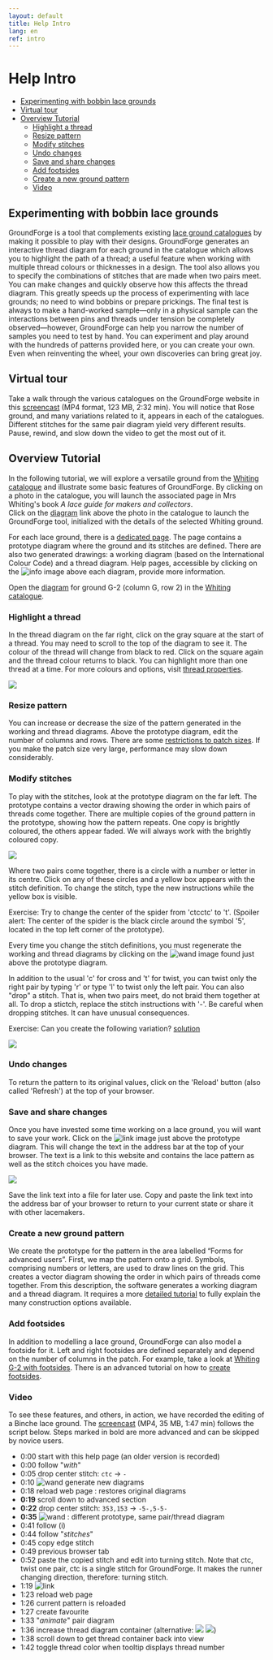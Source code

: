 ```yaml
---
layout: default
title: Help Intro
lang: en
ref: intro
---
```


Help Intro
==========
+ [Experimenting with bobbin lace grounds](#experimenting-with-bobbin-lace-grounds)
+ [Virtual tour](#virtual-tour)
+ [Overview Tutorial](#overview-tutorial)
   + [Highlight a thread](#highlight-a-thread)
   + [Resize pattern](#resize-pattern)
   + [Modify stitches](#modify-stitches)
   + [Undo changes](#undo-changes)
   + [Save and share changes](#save-and-share-changes)
   + [Add footsides](#add-footsides)
   + [Create a new ground pattern](#create-a-new-ground-pattern)
   + [Video](#video)
   

Experimenting with bobbin lace grounds
--------------------------------------

GroundForge is a tool that complements existing [lace ground catalogues](https://maetempels.github.io/MAE-gf/docs/license#literature) by making it possible to play with their designs.
GroundForge generates an interactive thread diagram for each ground in the catalogue which allows you to highlight the path of a thread; a useful feature when working with multiple thread colours or thicknesses in a design.
The tool also allows you to specify the combinations of stitches that are made when two pairs meet.  You can make changes and quickly observe how this affects the thread diagram.
This greatly speeds up the process of experimenting with lace grounds; no need to wind bobbins or prepare prickings. The final test is always to make a hand-worked sample&mdash;only in a physical sample can the interactions between pins and threads under tension be completely observed&mdash;however, GroundForge can help you narrow the number of samples you need to test by hand.
You can experiment and play around with the hundreds of patterns provided here, or you can create your own.
Even when reinventing the wheel, your own discoveries can bring great joy.


Virtual tour
------------

Take a walk through the various catalogues on the GroundForge website in this [screencast](https://github.com/d-bl/GroundForge/releases/download/2019-Q2/catalogues.mp4) (MP4 format, 123 MB, 2:32 min). You will notice that Rose ground, and many variations related to it, appears in each of the catalogues.  
Different stitches for the same pair diagram yield very different results.  Pause, rewind, and slow down the video to get the most out of it.

Overview Tutorial
-----------------

In the following tutorial, we will explore a versatile ground from the [Whiting catalogue] and illustrate some basic features of GroundForge.
By clicking on a photo in the catalogue, you will launch the associated page in Mrs Whiting's book *A lace guide for makers and collectors*.  
Click on the [diagram] link above the photo in the catalogue to launch the GroundForge tool, initialized with the details of the selected Whiting ground.

For each lace ground, there is a [dedicated page](../tiles.html).
The page contains a prototype diagram where the ground and its stitches are defined.
There are also two generated drawings: a working diagram (based on the International Colour Code) and a thread diagram.
Help pages, accessible by clicking on the ![info](images/information-icon.png) image above each diagram, provide more information.

Open the [diagram] for ground G-2 (column G, row 2) in the [Whiting catalogue].

[Whiting catalogue]: /gw-lace-to-gf/

[diagram]: /GroundForge/tiles?whiting=G2_P199&patchWidth=14&patchHeight=13&f1=ctctt&a1=ctcctc&j2=ctc&i2=ctcll&h2=ctctt&g2=ctctt&f2=ctctt&e2=ctctt&d2=ctctt&c2=ctcrrr&b2=ctc&j3=ctcll&i3=ctctt&h3=ctctt&g3=ctcttl&f3=ctc&e3=ctcttr&d3=ctctt&c3=ctctt&b3=ctcrrr&a3=ctc&j4=ctctt&i4=ctctt&h4=ctcttl&g4=ctc&f4=ctc&e4=ctc&d4=ctcttr&c4=ctctt&b4=ctctt&a4=ctcttt&j5=ctctt&i5=ctcttl&h5=ctc&g5=ctc&e5=ctc&d5=ctc&c5=ctcttr&b5=ctctt&a5=ctctt&tile=5----5----,-CDD632AAB,5666632222,5666632222,56666-2222&tileStitch=ctct&shiftColsSW=-5&shiftRowsSW=5&shiftColsSE=5&shiftRowsSE=5

### Highlight a thread

In the thread diagram on the far right, click on the gray square at the start of a thread.  You may need to scroll to the top of the diagram to see it.  The colour of the thread will change from black to red.  Click on the square again and the thread colour returns to black.  You can highlight more than one thread at a time.  For more colours and options, visit [thread properties](Thread-Properties).

![](images/G2-toggle-thread.png)

### Resize pattern

You can increase or decrease the size of the pattern generated in the working and thread diagrams. Above the prototype diagram, edit the number of columns and rows. There are some [restrictions to patch sizes](Patch-Size). If you make the patch size very large, performance may slow down considerably.

### Modify stitches

To play with the stitches, look at the prototype diagram on the far left.
The prototype contains a vector drawing showing the order in which pairs of threads come together.
There are multiple copies of the ground pattern in the prototype, showing how the pattern repeats.
One copy is brightly coloured, the others appear faded.  We will always work with the brightly coloured copy.

![](images/G2-stitch-editor.png)

Where two pairs come together, there is a circle with a number or letter in its centre.  Click on any of these circles and a yellow box appears with the stitch definition.  To change the stitch, type the new instructions while the yellow box is visible.

Exercise: Try to change the center of the spider from 'ctcctc' to 't'.  (Spoiler alert: The center of the spider is the black circle around the symbol '5', located in the top left corner of the prototype).

Every time you change the stitch definitions, you must regenerate the working and thread diagrams by clicking on the ![wand](../images/wand.png) image found just above the prototype diagram.

In addition to the usual 'c' for cross and 't' for twist, you can twist only the right pair by typing 'r' or type 'l' to twist only the left pair.
You can also "drop" a stitch.  That is, when two pairs meet, do not braid them together at all.  To drop a stictch, replace the stitch instructions with '-'.  Be careful when dropping stitches.  It can have unusual consequences.

Exercise: Can you create the following variation? [solution](/GroundForge/tiles?whiting=G2_P199&patchWidth=20&patchHeight=20&f1=-&a1=t&j2=ctc&i2=ctcll&h2=ctctt&g2=ctctt&f2=ctctt&e2=ctctt&d2=ctctt&c2=ctcrrr&b2=ctc&j3=ctcll&i3=ctctt&h3=ctctt&g3=ctcttl&f3=ctc&e3=ctcttr&d3=ctctt&c3=ctctt&b3=ctcrrr&a3=ctc&j4=ctctt&i4=ctctt&h4=ctcttl&g4=ctc&f4=ctc&e4=ctc&d4=ctcttr&c4=ctctt&b4=ctctt&a4=ctcttt&j5=ctctt&i5=ctcttl&h5=ctc&g5=ctc&e5=ctc&d5=ctc&c5=ctcttr&b5=ctctt&a5=ctctt&tile=5----5----,-CDD632AAB,5666632222,5666632222,56666-2222&footsideStitch=ctctt&tileStitch=ctct&headsideStitch=ctctt&shiftColsSW=-5&shiftRowsSW=5&shiftColsSE=5&shiftRowsSE=5)

![](images/G2-modified.png)

### Undo changes

To return the pattern to its original values, click on the 'Reload' button (also called 'Refresh') at the top of your browser.

### Save and share changes

Once you have invested some time working on a lace ground, you will want to save your work.  Click on the ![link](../images/link.png) image just above the prototype diagram.  This will change the text in the address bar at the top of your browser.  The text is a link to this website and contains the lace pattern as well as the stitch choices you have made.

![](images/save-link.png)

Save the link text into a file for later use.  Copy and paste the link text into the address bar of your browser to return to your current state or share it with other lacemakers.

### Create a new ground pattern

We create the prototype for the pattern in the area labelled “Forms for advanced users”. First, we map the pattern onto a grid. Symbols, comprising numbers or letters, are used to draw lines on the grid. This creates a vector diagram showing the order in which pairs of threads come together. From this description, the software generates a working diagram and a thread diagram. It requires a more [detailed tutorial](Advanced) to fully explain the many construction options available.

### Add footsides

In addition to modelling a lace ground, GroundForge can also model a footside for it.  Left and right footsides are defined separately and depend on the number of columns in the patch.
For example, take a look at [Whiting G-2 with footsides](/GroundForge/tiles?whiting=G2_P199&patchWidth=12&patchHeight=20&j1=ctctt&e1=ctcctc&c1=ctc&b1=ctc&q2=ctctt&n2=ctc&m2=ctc&l2=ctctt&k2=ctctt&j2=ctctt&i2=ctctt&h2=ctctt&g2=ctc&f2=ctc&d2=ctc&c2=ctcrr&b2=ctc&a2=ctctt&r3=ctctt&q3=ctctt&n3=ctc&m3=ctctt&l3=ctctt&k3=ctctt&j3=ctc&i3=ctctt&h3=ctctt&g3=ctctt&f3=ctc&e3=ctc&d3=ctcll&c3=ctc&b3=ctcll&r4=ctctt&q4=ctctt&n4=ctctt&m4=ctctt&l4=ctctt&k4=ctc&j4=ctc&i4=ctc&h4=ctctt&g4=ctctt&f4=ctctt&e4=ctc&d4=ctctt&c4=ctcrr&b4=ctc&a4=ctctt&r5=ctctt&n5=ctctt&m5=ctctt&l5=ctc&k5=ctc&i5=ctc&h5=ctc&g5=ctctt&f5=ctctt&e5=ctctt&d5=ctctt&c5=ctc&b5=ctcll&q6=ctctt&c6=ctcrr&b6=ctc&a6=ctctt&r7=ctctt&q7=ctctt&d7=ctctt&c7=ctc&b7=ctcll&a7=ctctt&q8=ctctt&d8=ctctt&c8=ctcrr&b8=ctc&r9=ctctt&q9=ctctt&d9=ctcll&c9=ctc&b9=ctcll&a9=ctctt&q10=ctctt&d10=ctcll&c10=ctcrr&b10=ctc&footside=X14-,4886,-111,B883,X111,488-,1115,X786,1114,X786&tile=5----5----,-CDD632AAB,5666632222,5666632222,56666-2222&headside=XX,8X,37,37,-7,5X,17,7X,27,7X,&footsideStitch=ctc&tileStitch=ctctt&headsideStitch=ctctt&shiftColsSW=-5&shiftRowsSW=5&shiftColsSE=5&shiftRowsSE=5).
There is an advanced tutorial on how to [create footsides](Advanced#foot-sides).

### Video

To see these features, and others, in action, we have recorded the editing of a Binche lace ground.
The [screencast](https://github.com/d-bl/GroundForge/releases/download/2019-Q2/BK-31.mp4) (MP4, 35 MB, 1:47 min) follows the script below.
Steps marked in bold are more advanced and can be skipped by novice users. 

* 0:00 start with this help page (an older version is recorded)
* 0:00 follow "_with_"
* 0:05 drop center stitch: `ctc` -> `-`
* 0:10 ![wand](../images/wand.png) generate new diagrams
* 0:18 reload web page : restores original diagrams
* **0:19** scroll down to advanced section
* **0:22** drop center stitch: `353,153` -> `-5-,5-5-`
* **0:35** ![wand](../images/wand.png) : different prototype, same pair/thread diagram
* 0:41 follow (i)
* 0:44 follow "_stitches_"
* 0:45 copy edge stitch
* 0:49 previous browser tab
* 0:52 paste the copied stitch and edit into turning stitch.
       Note that ctc, twist one pair, ctc is a single stitch for GroundForge.
       It makes the runner changing direction, therefore: turning stitch. 
* 1:19 ![link](../images/link.png)
* 1:23 reload web page
* 1:26 current pattern is reloaded
* 1:27 create favourite
* 1:33 "_animate_" pair diagram
* 1:36 increase thread diagram container (alternative: ![](../images/size-inc.jpg) ![](../images/size-dec.jpg))
* 1:38 scroll down to get thread container back into view
* 1:42 toggle thread color when tooltip displays thread number
